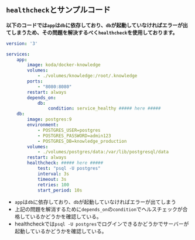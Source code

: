 ﻿


## `healthcheck`とサンプルコード

**以下のコードでは`app`は`db`に依存しており、`db`が起動していなければエラーが出てしまうため、その問題を解決するべく`healthcheck`を使用しております。**

```yml
version: '3'

services:
    app:
        image: koda/docker-knowledge
        volumes:
            - ./volumes/knowledge:/root/.knowledge
        ports:
            - "8080:8080"
        restart: always
        depends_on:
            db:
                condition: service_healthy ##### here #####
    db:
        image: postgres:9
        environment:
            - POSTGRES_USER=postgres
            - POSTGRES_PASSWORD=admin123
            - POSTGRES_DB=knowledge_production
        volumes:
            - ./volumes/postgres/data:/var/lib/postgresql/data
        restart: always
        healthcheck: ##### here #####
            test: "psql -U postgres"
            interval: 3s
            timeout: 3s
            retries: 100
            start_period: 10s
```

- `app`は`db`に依存しており、`db`が起動していなければエラーが出てしまう
- 上記の問題を解消するために`depends_on`の`condition`でヘルスチェックが合格しているかどうかを確認している。
- healthcheckでは`psql -U postgres`でログインできるかどうかでサーバーが起動しているかどうかを確認している。







